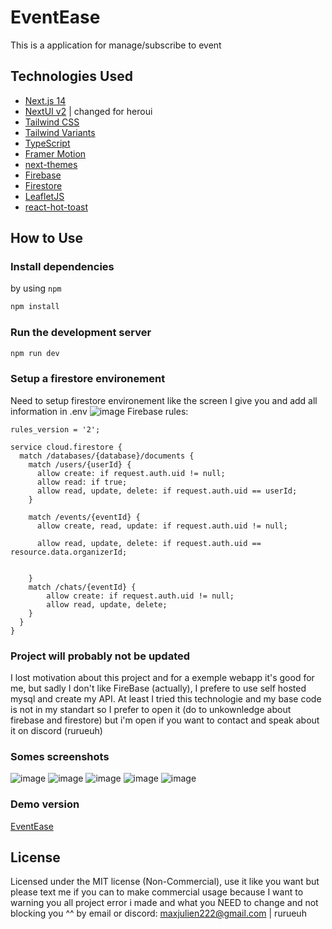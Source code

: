 # EventEase

This is a application for manage/subscribe to event

## Technologies Used

- [Next.js 14](https://nextjs.org/docs/getting-started)
- [NextUI v2](https://nextui.org/) | changed for heroui
- [Tailwind CSS](https://tailwindcss.com/)
- [Tailwind Variants](https://tailwind-variants.org)
- [TypeScript](https://www.typescriptlang.org/)
- [Framer Motion](https://www.framer.com/motion/)
- [next-themes](https://github.com/pacocoursey/next-themes)
- [Firebase](https://firebase.google.com/)
- [Firestore](https://firebase.google.com/docs/firestore?hl=fr)
- [LeafletJS](https://leafletjs.com/)
- [react-hot-toast](https://react-hot-toast.com/)

## How to Use

### Install dependencies

by using `npm`

```bash
npm install
```

### Run the development server

```bash
npm run dev
```

### Setup a firestore environement
Need to setup firestore environement like the screen I give you and add all information in .env
![image](https://github.com/user-attachments/assets/fe10b5b0-c6e2-4842-b675-7aabcc55a7f6)
Firebase rules:
```
rules_version = '2';

service cloud.firestore {
  match /databases/{database}/documents {
    match /users/{userId} {
      allow create: if request.auth.uid != null;
      allow read: if true;
      allow read, update, delete: if request.auth.uid == userId;
    }
    
    match /events/{eventId} {
      allow create, read, update: if request.auth.uid != null;
      
      allow read, update, delete: if request.auth.uid == resource.data.organizerId;
      
     
    }
    match /chats/{eventId} {
    	allow create: if request.auth.uid != null;
    	allow read, update, delete;
    }
  }
}
```


### Project will probably not be updated
I lost motivation about this project and for a exemple webapp it's good for me, but sadly I don't like FireBase (actually), I prefere to use self hosted mysql and create my API.
At least I tried this technologie and my base code is not in my standart so I prefer to open it (do to unkownledge about firebase and firestore) but i'm open if you want to contact and speak about it on discord (rurueuh)

### Somes screenshots
![image](https://github.com/user-attachments/assets/5241ab40-f249-46db-a839-38de14bc340d)
![image](https://github.com/user-attachments/assets/0c0a1eee-dd63-47bc-8665-b9411e0af1b1)
![image](https://github.com/user-attachments/assets/ede975ee-ee38-4388-a24f-f389bf2fb6c9)
![image](https://github.com/user-attachments/assets/3fd25137-f84f-4582-aacf-e30f8f23cfd4)
![image](https://github.com/user-attachments/assets/1a67b4db-b29a-45a5-9b41-7de318882105)

### Demo version
[EventEase](https://eventease.rurueuh.fr)


## License

Licensed under the MIT license (Non-Commercial), use it like you want but please text me if you can to make commercial usage because I want to warning you all project error i made and what you NEED to change and not blocking you ^^ by email or discord: maxjulien222@gmail.com | rurueuh
